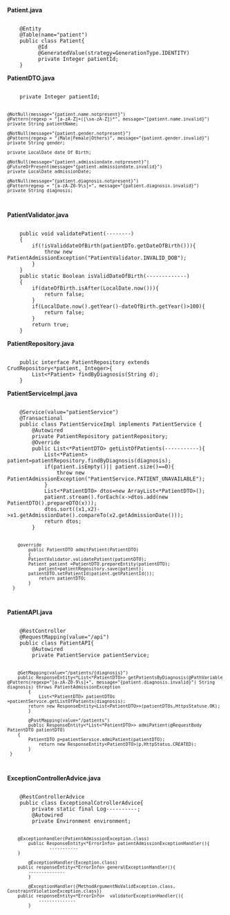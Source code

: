 **Patient.java**
<p><code>
    @Entity
    @Table(name="patient")
    public class Patient{
          @Id
          @GeneratedValue(strategy=GenerationType.IDENTITY)
          private Integer patientId;
    }
</code></p>

**PatientDTO.java**
<p><code>
    private Integer patientId; 
	
	@NotNull(message="{patient.name.notpresent}")
	@Pattern(regexp = "[a-zA-Z]+([\sa-zA-Z])*", message="[patient.name.invalid}")
	private String patientName;
	
 	@NotNull(message="{patient.gender.notpresent}")
	@Pattern(regexp = "(Male|Female|Others)", message="{patient.gender.invalid}")
	private String gender;
 
	private LocalDate date Of Birth;
 
	@NotNull(message="{patient.admissiondate.notpresent}") 
    @FutureOrPresent(message="{patient.admissiondate.invalid}")
	private LocalDate admissionDate;
 
	@NotNull(message="{patient.diagnosis.notpresent}")
	@Patternregexp = "[a-zA-Z0-9\s]+", message="{patient.diagnosis.invalid}") 
    private String diagnosis;
</code></p>

**PatientValidator.java**

<p><code>
	public void validatePatient(--------)
	{
		if(!isValiddateOfBirth(patientDTo.getDateOfBirth())){
			throw new PatientAdmissionException("PatientValidator.INVALID_DOB");
		}
	}
	public static Boolean isValidDateOfBirth(-------------)
	{
		if(dateOfBirth.isAfter(LocalDate.now())){
			return false;
		}
		if(LocalDate.now().getYear()-dateOfBirth.getYear()>100){
			return false;
		}
		return true;
	}
</code></p>

**PatientRepository.java**
<p><code>
	public interface PatientRepository extends CrudRepository<*patient, Integer>{
		List<*Patient> findByDiagnosis(String d);
	}
</code></p>

**PatientServiceImpl.java**
<p><code>
	@Service(value="patientService")
	@Transactional
	public class PatientServiceImpl implements PatientService {
		@Autowired
		private PatientRepository patientRepository;
		@Override
		public List<*PatientDTO> getListOfPatients(-----------){
			List<*Patient> patient=patientRepository.findByDiagnosis(diagnosis);
			if(patient.isEmpty()|| patient.size()==0){
				throw new PatientAdmissionException("PatientService.PATIENT_UNAVAILABLE");
			}
			List<*PatientDTO> dtos=new ArrayList<*PatientDTO>();
			patient.stream().forEach(x->dtos.add(new PatientDTO().prepareDTO(x)));
			dtos.sort((x1,x2)->x1.getAdmissionDate().compareTo(x2.getAdmissionDate()));
			return dtos;
		}

  		@override
    		public PatientDTO admitPatient(PatientDTO) 
      		{
			PatientValidator.validatePatient(patientDTO);
   			Patient patient =PatientDTO.prepareEntity(patientDTO);
      			patient=patientRepository.save(patient);
	 		patientDTO.setPatientId(patient.getPatientId());
    			return patientDTO;
    		}
      }
</code></p>

**PatientAPI.java**
<p><code>
	@RestController
	@RequestMapping(value="/api")
	public class PatientAPI{
		@Autowired
		private PatientService patientService;

  		@GetMapping(value="/patients/{diagnosis}")
  		public ResponseEntity<*List<*PatientDTO>> getPatientsByDiagnosis(@PathVariable @Pattern(regexp="[a-zA-Z0-9\s]+", message="{patient.diagnosis.invalid}") String diagnosis) throws PatientAdmissionException
    		{
      			List<*PatientDTO> patientDTOs =patientService.getListOfPatients(diagnosis);
	 		return new ResponseEntity<List<PatientDTO>>(patientDTOs,HttpsStatuse.OK);
    		}
      
    		@PostMapping(value="/patients")
      		public ResponseEntity<*List<*PatientDTO>> admiPatient(@RequestBody PatientDTO patientDTO)
		{
 			PatientDTO p=patientService.admiPatient(patientDTO);
    			return new ResponseEntity<PatientDTO>(p,HttpStatus.CREATED);
       		}
	 }
</code></p>

**ExceptionControllerAdvice.java**
<p><code>
	@RestControllerAdvice
	public class ExceptionalCotrollerAdvice{
		private static final Log----------;
		@Autowired
		private Environment environment;

  		@Exceptionhandler(PatientAdmissionException.class)
    		public ResponseEntity<*ErrorInfo> patientAdmissionExceptionHandler(){
      				-----------
	  	}

      		@ExceptionHandler(Exception.class)
		public responseEntity<*ErrorInfo> generalExceptionHandler(){
  			--------------
     		}

       		@ExceptionHandler({MethodArgumentNoValidException.class, ConstraintViolationException.class})
	 	public responseEntity<*ErrorInfo>  validatorExceptionHandler(){
   				--------------
       		}
</code></p>
